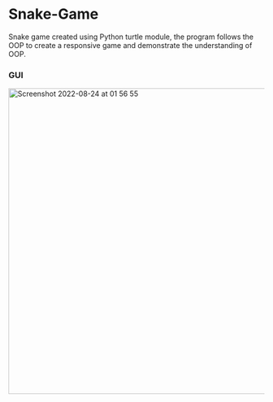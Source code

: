 # Snake-Game
Snake game created using Python turtle module, the program follows the OOP to create a responsive game and demonstrate the understanding of OOP.

### GUI 
<img width="601" alt="Screenshot 2022-08-24 at 01 56 55" src="https://user-images.githubusercontent.com/93266569/186280378-eb202425-2db1-42b5-8da4-3c8b7b6cfad8.png">

